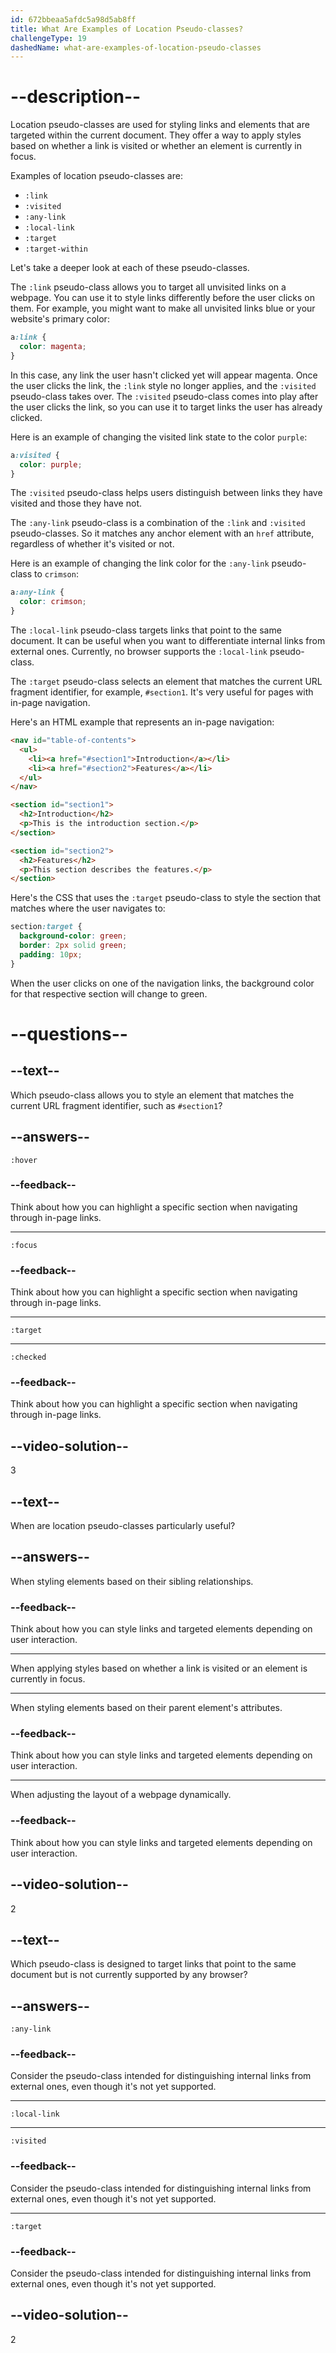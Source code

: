 ```yaml
---
id: 672bbeaa5afdc5a98d5ab8ff
title: What Are Examples of Location Pseudo-classes?
challengeType: 19
dashedName: what-are-examples-of-location-pseudo-classes
---
```


# --description--

Location pseudo-classes are used for styling links and elements that are targeted within the current document. They offer a way to apply styles based on whether a link is visited or whether an element is currently in focus.

Examples of location pseudo-classes are:

- `:link`
- `:visited`
- `:any-link`
- `:local-link`
- `:target`
- `:target-within`

Let's take a deeper look at each of these pseudo-classes.

The `:link` pseudo-class allows you to target all unvisited links on a webpage. You can use it to style links differently before the user clicks on them. For example, you might want to make all unvisited links blue or your website's primary color:

```css
a:link {
  color: magenta;
}
```

In this case, any link the user hasn't clicked yet will appear magenta. Once the user clicks the link, the `:link` style no longer applies, and the `:visited` pseudo-class takes over. The `:visited` pseudo-class comes into play after the user clicks the link, so you can use it to target links the user has already clicked.

Here is an example of changing the visited link state to the color `purple`:

```css
a:visited {
  color: purple;
}
```

The `:visited` pseudo-class helps users distinguish between links they have visited and those they have not.

The `:any-link` pseudo-class is a combination of the `:link` and `:visited` pseudo-classes. So it matches any anchor element with an `href` attribute, regardless of whether it's visited or not.

Here is an example of changing the link color for the `:any-link` pseudo-class to `crimson`:

```css
a:any-link {
  color: crimson;
}
```

The `:local-link` pseudo-class targets links that point to the same document. It can be useful when you want to differentiate internal links from external ones. Currently, no browser supports the `:local-link` pseudo-class.

The `:target` pseudo-class selects an element that matches the current URL fragment identifier, for example, `#section1`. It's very useful for pages with in-page navigation.

Here's an HTML example that represents an in-page navigation:

```html
<nav id="table-of-contents">
  <ul>
    <li><a href="#section1">Introduction</a></li>
    <li><a href="#section2">Features</a></li>
  </ul>
</nav>

<section id="section1">
  <h2>Introduction</h2>
  <p>This is the introduction section.</p>
</section>

<section id="section2">
  <h2>Features</h2>
  <p>This section describes the features.</p>
</section>
```

Here's the CSS that uses the `:target` pseudo-class to style the section that matches where the user navigates to:

```css
section:target {
  background-color: green;
  border: 2px solid green;
  padding: 10px;
}
```

When the user clicks on one of the navigation links, the background color for that respective section will change to green.

# --questions--

## --text--

Which pseudo-class allows you to style an element that matches the current URL fragment identifier, such as `#section1`?

## --answers--

`:hover`

### --feedback--

Think about how you can highlight a specific section when navigating through in-page links.

---

`:focus`

### --feedback--

Think about how you can highlight a specific section when navigating through in-page links.

---

`:target`

---

`:checked`

### --feedback--

Think about how you can highlight a specific section when navigating through in-page links.

## --video-solution--

3

## --text--

When are location pseudo-classes particularly useful?

## --answers--

When styling elements based on their sibling relationships.

### --feedback--

Think about how you can style links and targeted elements depending on user interaction.

---

When applying styles based on whether a link is visited or an element is currently in focus.

---

When styling elements based on their parent element's attributes.

### --feedback--

Think about how you can style links and targeted elements depending on user interaction.

---

When adjusting the layout of a webpage dynamically.

### --feedback--

Think about how you can style links and targeted elements depending on user interaction.

## --video-solution--

2

## --text--

Which pseudo-class is designed to target links that point to the same document but is not currently supported by any browser?

## --answers--

`:any-link`

### --feedback--

Consider the pseudo-class intended for distinguishing internal links from external ones, even though it's not yet supported.

---

`:local-link`

---

`:visited`

### --feedback--

Consider the pseudo-class intended for distinguishing internal links from external ones, even though it's not yet supported.

---

`:target`

### --feedback--

Consider the pseudo-class intended for distinguishing internal links from external ones, even though it's not yet supported.

## --video-solution--

2

